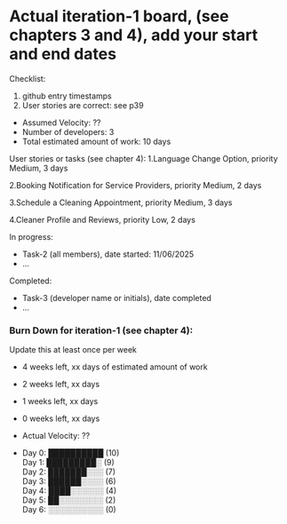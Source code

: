 # Actual iteration-1 board, (see chapters 3 and 4), add your start and end dates 

Checklist: 
1. github entry timestamps
2. User stories are correct: see p39

* Assumed Velocity: ?? 
* Number of developers: 3
* Total estimated amount of work: 10 days

User stories or tasks (see chapter 4):
1.Language Change Option, priority Medium, 3 days

2.Booking Notification for Service Providers, priority Medium, 2 days

3.Schedule a Cleaning Appointment, priority Medium, 3 days

4.Cleaner Profile and Reviews, priority Low, 2 days

In progress:
* Task-2 (all members), date started: 11/06/2025
* ...

Completed:
* Task-3 (developer name or initials), date completed
* ...

### Burn Down for iteration-1 (see chapter 4):
Update this at least once per week
* 4 weeks left, xx days of estimated amount of work 
* 2 weeks left, xx days
* 1 weeks left, xx days
* 0 weeks left, xx days
* Actual Velocity: ??

* Day 0: ██████████ (10)  
Day 1: █████████░ (9)  
Day 2: ███████░░░ (7)  
Day 3: ██████░░░░ (6)  
Day 4: ████░░░░░░ (4)  
Day 5: ██░░░░░░░░ (2)  
Day 6: ░░░░░░░░░░ (0)  

